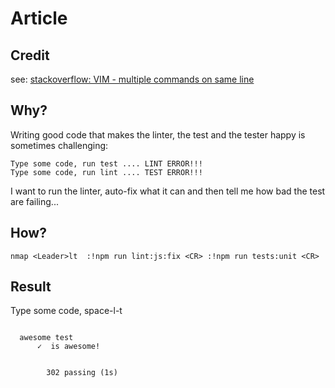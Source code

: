 # Article

## Credit
see: [stackoverflow: VIM - multiple commands on same line ](https://stackoverflow.com/a/17391954)

## Why? 
Writing good code that makes the linter, the test and the tester happy is sometimes challenging: 

```
Type some code, run test .... LINT ERROR!!!
Type some code, run lint .... TEST ERROR!!!
```
I want to run the linter, auto-fix what it can and then tell me how bad the test are failing... 

## How? 

```
nmap <Leader>lt  :!npm run lint:js:fix <CR> :!npm run tests:unit <CR>
```

## Result
Type some code, space-l-t

```

  awesome test 
      ✓  is awesome!


        302 passing (1s)
```

